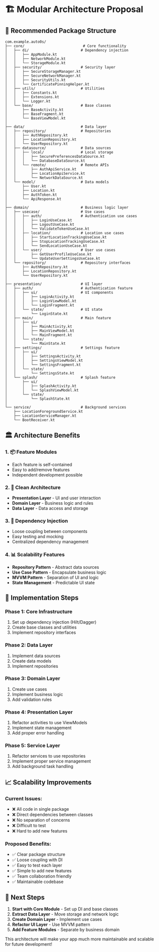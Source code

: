 # 🏗️ Modular Architecture Proposal

## 📁 **Recommended Package Structure**

```
com.example.auto0s/
├── core/                           # Core functionality
│   ├── di/                        # Dependency injection
│   │   ├── AppModule.kt
│   │   ├── NetworkModule.kt
│   │   └── StorageModule.kt
│   ├── security/                  # Security layer
│   │   ├── SecureStorageManager.kt
│   │   ├── SecureNetworkManager.kt
│   │   ├── SecurityUtils.kt
│   │   └── CertificatePinningHelper.kt
│   ├── utils/                     # Utilities
│   │   ├── Constants.kt
│   │   ├── Extensions.kt
│   │   └── Logger.kt
│   └── base/                      # Base classes
│       ├── BaseActivity.kt
│       ├── BaseFragment.kt
│       └── BaseViewModel.kt
│
├── data/                          # Data layer
│   ├── repository/                # Repositories
│   │   ├── AuthRepository.kt
│   │   ├── LocationRepository.kt
│   │   └── UserRepository.kt
│   ├── datasource/                # Data sources
│   │   ├── local/                 # Local storage
│   │   │   ├── SecurePreferencesDataSource.kt
│   │   │   └── DatabaseDataSource.kt
│   │   └── remote/                # Remote APIs
│   │       ├── AuthApiService.kt
│   │       ├── LocationApiService.kt
│   │       └── NetworkDataSource.kt
│   └── model/                     # Data models
│       ├── User.kt
│       ├── Location.kt
│       ├── AuthToken.kt
│       └── ApiResponse.kt
│
├── domain/                        # Business logic layer
│   ├── usecase/                   # Use cases
│   │   ├── auth/                  # Authentication use cases
│   │   │   ├── LoginUseCase.kt
│   │   │   ├── LogoutUseCase.kt
│   │   │   └── ValidateTokenUseCase.kt
│   │   ├── location/              # Location use cases
│   │   │   ├── StartLocationTrackingUseCase.kt
│   │   │   ├── StopLocationTrackingUseCase.kt
│   │   │   └── SendLocationUseCase.kt
│   │   └── user/                  # User use cases
│   │       ├── GetUserProfileUseCase.kt
│   │       └── UpdateUserSettingsUseCase.kt
│   └── repository/                # Repository interfaces
│       ├── AuthRepository.kt
│       ├── LocationRepository.kt
│       └── UserRepository.kt
│
├── presentation/                  # UI layer
│   ├── auth/                      # Authentication feature
│   │   ├── ui/                    # UI components
│   │   │   ├── LoginActivity.kt
│   │   │   ├── LoginViewModel.kt
│   │   │   └── LoginFragment.kt
│   │   └── state/                 # UI state
│   │       └── LoginState.kt
│   ├── main/                      # Main feature
│   │   ├── ui/
│   │   │   ├── MainActivity.kt
│   │   │   ├── MainViewModel.kt
│   │   │   └── MainFragment.kt
│   │   └── state/
│   │       └── MainState.kt
│   ├── settings/                  # Settings feature
│   │   ├── ui/
│   │   │   ├── SettingsActivity.kt
│   │   │   ├── SettingsViewModel.kt
│   │   │   └── SettingsFragment.kt
│   │   └── state/
│   │       └── SettingsState.kt
│   └── splash/                    # Splash feature
│       ├── ui/
│       │   ├── SplashActivity.kt
│       │   └── SplashViewModel.kt
│       └── state/
│           └── SplashState.kt
│
└── service/                       # Background services
    ├── LocationForegroundService.kt
    ├── LocationServiceManager.kt
    └── BootReceiver.kt
```

## 🏛️ **Architecture Benefits**

### **1. 📦 Feature Modules**
- Each feature is self-contained
- Easy to add/remove features
- Independent development possible

### **2. 🔄 Clean Architecture**
- **Presentation Layer** - UI and user interaction
- **Domain Layer** - Business logic and rules
- **Data Layer** - Data access and storage

### **3. 🎯 Dependency Injection**
- Loose coupling between components
- Easy testing and mocking
- Centralized dependency management

### **4. 📊 Scalability Features**
- **Repository Pattern** - Abstract data sources
- **Use Case Pattern** - Encapsulate business logic
- **MVVM Pattern** - Separation of UI and logic
- **State Management** - Predictable UI state

## 🔧 **Implementation Steps**

### **Phase 1: Core Infrastructure**
1. Set up dependency injection (Hilt/Dagger)
2. Create base classes and utilities
3. Implement repository interfaces

### **Phase 2: Data Layer**
1. Implement data sources
2. Create data models
3. Implement repositories

### **Phase 3: Domain Layer**
1. Create use cases
2. Implement business logic
3. Add validation rules

### **Phase 4: Presentation Layer**
1. Refactor activities to use ViewModels
2. Implement state management
3. Add proper error handling

### **Phase 5: Service Layer**
1. Refactor services to use repositories
2. Implement proper service management
3. Add background task handling

## 📈 **Scalability Improvements**

### **Current Issues:**
- ❌ All code in single package
- ❌ Direct dependencies between classes
- ❌ No separation of concerns
- ❌ Difficult to test
- ❌ Hard to add new features

### **Proposed Benefits:**
- ✅ Clear package structure
- ✅ Loose coupling with DI
- ✅ Easy to test each layer
- ✅ Simple to add new features
- ✅ Team collaboration friendly
- ✅ Maintainable codebase

## 🎯 **Next Steps**

1. **Start with Core Module** - Set up DI and base classes
2. **Extract Data Layer** - Move storage and network logic
3. **Create Domain Layer** - Implement use cases
4. **Refactor UI Layer** - Use MVVM pattern
5. **Add Feature Modules** - Separate by business domain

This architecture will make your app much more maintainable and scalable for future development!
